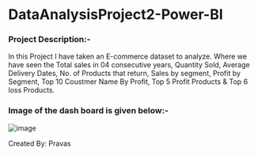 # DataAnalysisProject2-Power-BI

### Project Description:-

In this Project I have taken an E-commerce dataset to analyze. Where we have seen the Total sales in 04 consecutive years, Quantity Sold, Average Delivery Dates, No. of Products that return, Sales by segment, Profit by Segment, Top 10 Coustmer Name By Profit, Top 5 Profit Products & Top 6 loss Products.

### Image of the dash board is given below:-

![image](https://user-images.githubusercontent.com/106006353/216838533-9c31c982-c5d0-48e4-b107-994eaa284644.png)

Created By:
Pravas
